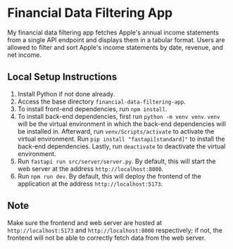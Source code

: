 # Financial Data Filtering App
My financial data filtering app fetches Apple's annual income statements from a single API endpoint and displays them in a tabular format. Users are allowed to filter and sort Apple's income statements by date, revenue, and net income.

## Local Setup Instructions
1. Install Python if not done already.
2. Access the base directory `financial-data-filtering-app`.
3. To install front-end dependencies, run `npm install`.
4. To install back-end dependencies, first run `python -m venv venv`. `venv` will be the virtual environment in which the back-end dependencies will be installed in. Afterward, run `venv/Scripts/activate` to activate the virtual environment. Run `pip install "fastapi[standard]"` to install the back-end dependencies. Lastly, run `deactivate` to deactivate the virtual environment.
5. Run `fastapi run src/server/server.py`. By default, this will start the web server at the address `http://localhost:8000`.
6. Run `npm run dev`. By default, this will deploy the frontend of the application at the address `http://localhost:5173`.

## Note
Make sure the frontend and web server are hosted at `http://localhost:5173` and `http://localhost:8000` respectively; if not, the frontend will not be able to correctly fetch data from the web server.

